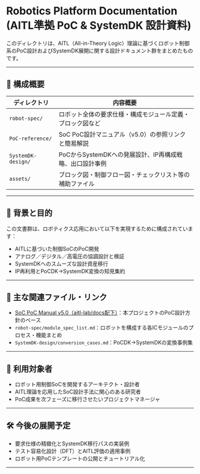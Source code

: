 # Robotics Platform Documentation (AITL準拠 PoC & SystemDK 設計資料)

このディレクトリは、AITL（All-in-Theory Logic）理論に基づくロボット制御系のPoC設計およびSystemDK展開に関する設計ドキュメント群をまとめたものです。

---

## 📂 構成概要

| ディレクトリ            | 内容概要 |
|-------------------------|----------|
| `robot-spec/`           | ロボット全体の要求仕様・構成モジュール定義・ブロック図など |
| `PoC-reference/`        | SoC PoC設計マニュアル（v5.0）の参照リンクと簡易解説 |
| `SystemDK-design/`      | PoCからSystemDKへの発展設計、IP再構成戦略、出口設計事例 |
| `assets/`               | ブロック図・制御フロー図・チェックリスト等の補助ファイル |

---

## 📌 背景と目的

この文書群は、ロボティクス応用において以下を実現するために構成されています：

- AITLに基づいた制御SoCのPoC開発
- アナログ／デジタル／高電圧の協調設計と検証
- SystemDKへのスムーズな設計資産移行
- IP再利用とPoCDK→SystemDK変換の知見集約

---

## 🔗 主な関連ファイル・リンク

- [SoC PoC Manual v5.0（aitl-lab/docs配下）](https://github.com/Samizo-AITL/aitl-lab/blob/main/docs/SoC_PoC_Manual_v5.0.md)：本プロジェクトのPoC設計方針のベース
- `robot-spec/module_spec_list.md`：ロボットを構成する各ICモジュールのプロセス・機能まとめ
- `SystemDK-design/conversion_cases.md`：PoCDK→SystemDKの変換事例集

---

## 🧩 利用対象者

- ロボット用制御SoCを開発するアーキテクト・設計者
- AITL理論を応用したSoC設計手法に関心のある研究者
- PoC成果を次フェーズに移行させたいプロジェクトマネージャ

---

## 🛠 今後の展開予定

- 要求仕様の精緻化とSystemDK移行パスの実装例
- テスト容易化設計（DFT）とAITL評価の適用事例
- ロボット用PoCテンプレートの公開とチュートリアル化

---


